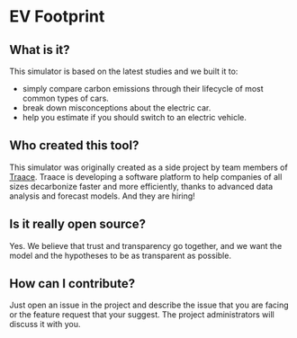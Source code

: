 # EV Footprint

## What is it?

This simulator is based on the latest studies and we built it to:
* simply compare carbon emissions through their lifecycle of most common types of cars.
* break down misconceptions about the electric car.
* help you estimate if you should switch to an electric vehicle.

## Who created this tool?

This simulator was originally created as a side project by team members of [Traace](https://traace.co).
Traace is developing a software platform to help companies of all sizes decarbonize faster and more efficiently, thanks to advanced data analysis and forecast models. And they are hiring!

## Is it really open source?

Yes. We believe that trust and transparency go together, and we want the model and the hypotheses to be as transparent as possible.

## How can I contribute?

Just open an issue in the project and describe the issue that you are facing or the feature request that your suggest. The project administrators will discuss it with you.